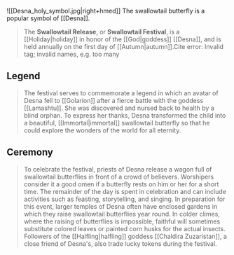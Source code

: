![[Desna_holy_symbol.jpg|right+hmed]] 
 The swallowtail butterfly is a popular symbol of [[Desna]].
> The **Swallowtail Release**, or **Swallowtail Festival**, is a [[Holiday|holiday]] in honor of the [[God|goddess]] [[Desna]], and is held annually on the first day of [[Autumn|autumn]].Cite error: Invalid <ref> tag; invalid names, e.g. too many


## Legend

> The festival serves to commemorate a legend in which an avatar of Desna fell to [[Golarion]] after a fierce battle with the goddess [[Lamashtu]]. She was discovered and nursed back to health by a blind orphan. To express her thanks, Desna transformed the child into a beautiful, [[Immortal|immortal]] swallowtail butterfly so that he could explore the wonders of the world for all eternity.


## Ceremony

> To celebrate the festival, priests of Desna release a wagon full of swallowtail butterflies in front of a crowd of believers. Worshipers consider it a good omen if a butterfly rests on him or her for a short time. The remainder of the day is spent in celebration and can include activities such as feasting, storytelling, and singing. In preparation for this event, larger temples of Desna often have enclosed gardens in which they raise swallowtail butterflies year round. In colder climes, where the raising of butterflies is impossible, faithful will sometimes substitute colored leaves or painted corn husks for the actual insects.
> Followers of the [[Halfling|halfling]] goddess [[Chaldira Zuzaristan]], a close friend of Desna's, also trade lucky tokens during the festival.







